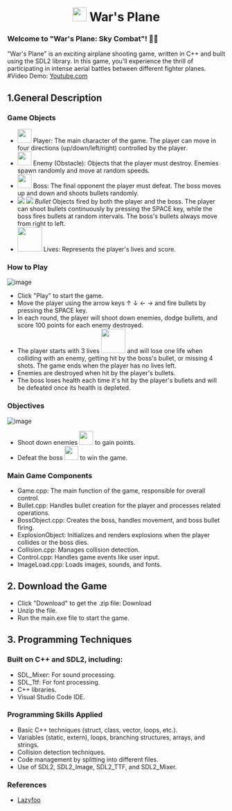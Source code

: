 <h1 align="center">
  <img src="image/Player.png" width="32px">
        War's Plane 
  
</h1>

### Welcome to "War's Plane: Sky Combat"! 🚀🌌

"War's Plane" is an exciting airplane shooting game, written in C++ and built using the SDL2 library. In this game, you'll experience the thrill of participating in intense aerial battles between different fighter planes.
#Video Demo: [Youtube.com](https://www.youtube.com/watch?v=eDS8nbxLrMA)

## 1.General Description <br />
### Game Objects

- <img src="image/Player.png" width="32px"> Player: The main character of the game. The player can move in four directions (up/down/left/right) controlled by the player.
- <img src="image/obstacle.png" width="32px"> Enemy (Obstacle): Objects that the player must destroy. Enemies spawn randomly and move at random speeds.
- <img src="image/Boss.png" width="32px"> Boss: The final opponent the player must defeat. The boss moves up and down and shoots bullets randomly.
- ![](image/Bullet.png)   ![](image/BossBullet.png) *Bullet* Objects fired by both the player and the boss. The player can shoot bullets continuously by pressing the SPACE key, while the boss fires bullets at random intervals. The boss's bullets always move from right to left.
- <img src="image/health.png" width="56px"> Lives: Represents the player's lives and score.

### How to Play
![image](https://github.com/ThePhapp/PRJ/assets/161786445/aa5ba866-4510-4b45-a3a5-71c86dfb4b57)

- Click "Play" to start the game.
- Move the player using the arrow keys ↑ ↓ ← → and fire bullets by pressing the SPACE key.
- In each round, the player will shoot down enemies, dodge bullets, and score 100 points for each enemy destroyed.
- The player starts with 3 lives <img src="image/health.png" width="56px"> and will lose one life when colliding with an enemy, getting hit by the boss's bullet, or missing 4 shots. The game ends when the player has no lives left.
- Enemies are destroyed when hit by the player's bullets.
- The boss loses health each time it's hit by the player's bullets and will be defeated once its health is depleted.

### Objectives
![image](https://github.com/ThePhapp/PRJ/assets/161786445/009d4b8e-bbb0-443d-8779-0832e258d74d)
- Shoot down enemies <img src="image/obstacle.png" width="32px"> to gain points.
- Defeat the boss <img src="image/Boss.png" width="32px"> to win the game.


### Main Game Components
- Game.cpp: The main function of the game, responsible for overall control.
- Bullet.cpp: Handles bullet creation for the player and processes related operations.
- BossObject.cpp: Creates the boss, handles movement, and boss bullet firing.
- ExplosionObject: Initializes and renders explosions when the player collides or the boss dies.
- Collision.cpp: Manages collision detection.
- Control.cpp: Handles game events like user input.
- ImageLoad.cpp: Loads images, sounds, and fonts.
 ## 2. Download the Game
- Click "Download" to get the .zip file: Download
- Unzip the file.
- Run the main.exe file to start the game.
 ## 3. Programming Techniques<br />
 
### Built on C++ and SDL2, including:
- SDL_Mixer: For sound processing.
- SDL_Ttf: For font processing.
- C++ libraries.
- Visual Studio Code IDE.

### Programming Skills Applied
- Basic C++ techniques (struct, class, vector, loops, etc.).
- Variables (static, extern), loops, branching structures, arrays, and strings.
- Collision detection techniques.
- Code management by splitting into different files.
- Use of SDL2, SDL2_Image, SDL2_TTF, and SDL2_Mixer.

### References
- [Lazyfoo](https://lazyfoo.net/tutorials/SDL/)
